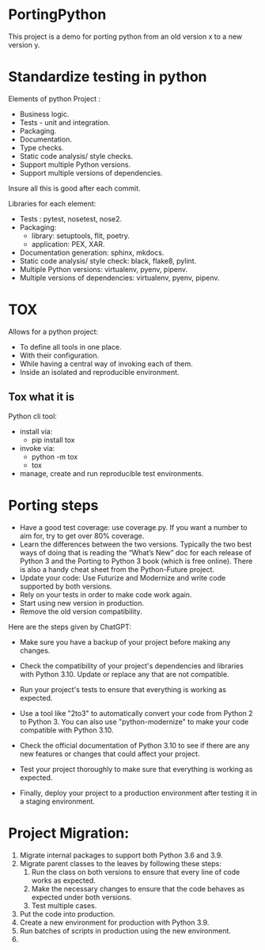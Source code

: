 # PortingPython
This project is a demo for porting python from an old version x to a new version y.

# Standardize testing in python

Elements of python Project :

- Business logic.
- Tests - unit and integration.
- Packaging.
- Documentation.
- Type checks.
- Static code analysis/ style checks.
- Support multiple Python versions.
- Support multiple versions of dependencies.

Insure all this is good after each commit.

Libraries for each element:

- Tests : pytest, nosetest, nose2.
- Packaging:
  - library: setuptools, flit, poetry.
  - application: PEX, XAR.
- Documentation generation: sphinx, mkdocs.
- Static code analysis/ style check: black, flake8, pylint. 
- Multiple Python versions: virtualenv, pyenv, pipenv.
- Multiple versions of dependencies: virtualenv, pyenv, pipenv.

# TOX

Allows for a python project:

- To define all tools in one place.
- With their configuration.
- While having a central way of invoking each of them.
- Inside an isolated and reproducible environment.

## Tox what it is

Python cli tool:

- install via:
  - pip install tox
- invoke via:
  - python -m tox
  - tox
- manage, create and run reproducible test environments.

# Porting steps

- Have a good test coverage: use coverage.py.
  If you want a number to aim for, try to get over 80% coverage.
- Learn the differences between the two versions.
  Typically the two best ways of doing that is reading the “What’s New” doc for each release of Python 3
  and the Porting to Python 3 book (which is free online).
  There is also a handy cheat sheet from the Python-Future project.
- Update your code:
  Use Futurize and Modernize and write code supported by both versions.
- Rely on your tests in order to make code work again.
- Start using new version in production.
- Remove the old version compatibility.

Here are the steps given by ChatGPT:

- Make sure you have a backup of your project before making any changes.

- Check the compatibility of your project's dependencies and libraries with Python 3.10. Update or replace any that are not compatible.

- Run your project's tests to ensure that everything is working as expected.

- Use a tool like "2to3" to automatically convert your code from Python 2 to Python 3. You can also use "python-modernize" to make your code compatible with Python 3.10.

- Check the official documentation of Python 3.10 to see if there are any new features or changes that could affect your project.

- Test your project thoroughly to make sure that everything is working as expected.

- Finally, deploy your project to a production environment after testing it in a staging environment.

# Project Migration:

1. Migrate internal packages to support both Python 3.6 and 3.9.
2. Migrate parent classes to the leaves by following these steps:
   1. Run the class on both versions to ensure that every line of code works as expected.
   2. Make the necessary changes to ensure that the code behaves as expected under both versions.
   3. Test multiple cases.
3. Put the code into production. 
4. Create a new environment for production with Python 3.9. 
5. Run batches of scripts in production using the new environment.
6. 
